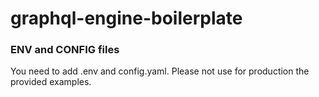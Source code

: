 # graphql-engine-boilerplate

### ENV and CONFIG files

You need to add .env and config.yaml. Please not use for production the provided examples.
